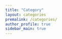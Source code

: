 ```yaml
---
title: "Category"
layout: categories
premalink: /categories/
author_profile: true
sidebar_main: true
---
```

